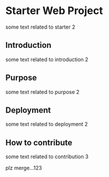 # Starter Web Project
some text related to starter 2

## Introduction
some text related to introduction 2

## Purpose
some text related to purpose 2

## Deployment
some text related to deployment 2

## How to contribute
some text related to contribution 3

plz merge...123